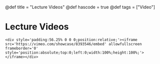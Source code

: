 @def title = "Lecture Videos"
@def hascode = true
@def tags = ["Video"]

# Lecture Videos 
~~~
<div style='padding:56.25% 0 0 0;position:relative;'><iframe src='https://vimeo.com/showcase/8393546/embed' allowfullscreen frameborder='0' style='position:absolute;top:0;left:0;width:100%;height:100%;'></iframe></div>
~~~